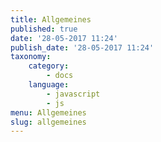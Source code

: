 ```yaml
---
title: Allgemeines
published: true
date: '28-05-2017 11:24'
publish_date: '28-05-2017 11:24'
taxonomy:
    category:
        - docs
    language:
        - javascript
        - js
menu: Allgemeines
slug: allgemeines
---
```


